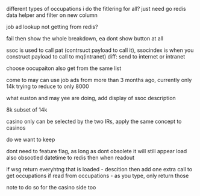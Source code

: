 different types of occupations i do the fitlering for all?
	just need go redis data helper and filter on new column

job ad lookup not getting from redis?

fail then show the whole breakdown, ea dont show button at all

ssoc is used to call pat (contrsuct payload to call it),
ssocindex is when you construct payload to call to mq(intranet)
diff: send to internet or intranet

choose oocupaiton also get from the same list

come to may can use job ads from more than 3 months ago,
currently only 14k
trying to reduce to only 8000

what euston and may yee are doing, add display of ssoc description

8k subset of 14k 

casino only can be selected by the two IRs, apply the same concept to casinos

do we want to keep

dont need to feature flag, as long as dont obsolete it will still appear
load also obsootled datetime to redis
then when readout 

if wsg return everyhtng that is loaded - descition then add one extra call to get occupations
if read from occupations - as you type, only return those 

note to do so for the casino side too